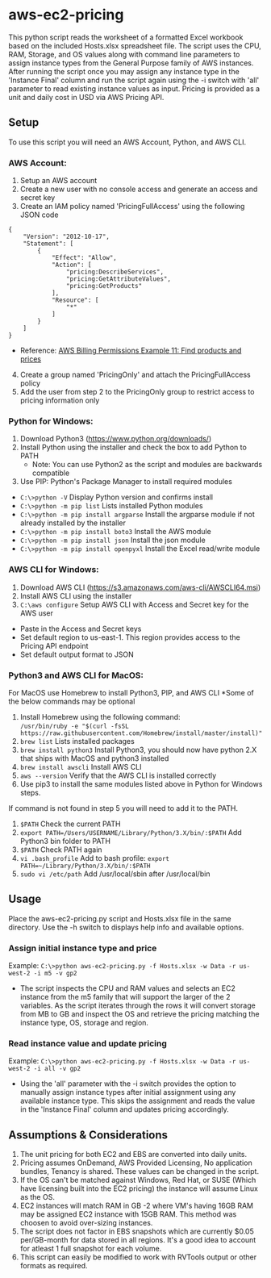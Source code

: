 # aws-ec2-pricing
This python script reads the worksheet of a formatted Excel workbook based on the included Hosts.xlsx spreadsheet file.  The script uses the CPU, RAM, Storage, and OS values along with command line parameters to assign instance types from the General Purpose family of AWS instances.  After running the script once you may assign any instance type in the 'Instance Final' column and run the script again using the -i switch with 'all' parameter to read existing instance values as input. Pricing is provided as a unit and daily cost in USD via AWS Pricing API.      

## Setup
To use this script you will need an AWS Account, Python, and AWS CLI.

### AWS Account:
1. Setup an AWS account
2. Create a new user with no console access and generate an access and secret key
3. Create an IAM policy named 'PricingFullAccess' using the following JSON code
```
{
    "Version": "2012-10-17",
    "Statement": [
        {
            "Effect": "Allow",
            "Action": [
                "pricing:DescribeServices",
                "pricing:GetAttributeValues",
                "pricing:GetProducts"
            ],
            "Resource": [
                "*"
            ]
        }
    ]
}
```
- Reference: [AWS Billing Permissions Example 11: Find products and prices](https://docs.aws.amazon.com/awsaccountbilling/latest/aboutv2/billing-permissions-ref.html)
4. Create a group named 'PricingOnly' and attach the PricingFullAccess policy
5. Add the user from step 2 to the PricingOnly group to restrict access to pricing information only

### Python for Windows:
1. Download Python3 (https://www.python.org/downloads/)
2. Install Python using the installer and check the box to add Python to PATH
   - Note: You can use Python2 as the script and modules are backwards compatible
3. Use PIP: Python's Package Manager to install required modules
- `C:\>python -V` Display Python version and confirms install
- `C:\>python -m pip list` Lists installed Python modules
- `C:\>python -m pip install argparse` Install the argparse module if not already installed by the installer
- `C:\>python -m pip install boto3` Install the AWS module
- `C:\>python -m pip install json` Install the json module
- `C:\>python -m pip install openpyxl` Install the Excel read/write module
   
### AWS CLI for Windows:
1. Download AWS CLI (https://s3.amazonaws.com/aws-cli/AWSCLI64.msi)
2. Install AWS CLI using the installer
3. `C:\aws configure` Setup AWS CLI with Access and Secret key for the AWS user
- Paste in the Access and Secret keys
- Set default region to us-east-1.  This region provides access to the Pricing API endpoint
- Set default output format to JSON

### Python3 and AWS CLI for MacOS:
For MacOS use Homebrew to install Python3, PIP, and AWS CLI *Some of the below commands may be optional
1. Install Homebrew using the following command:   
   `/usr/bin/ruby -e "$(curl -fsSL https://raw.githubusercontent.com/Homebrew/install/master/install)"`
2. `brew list` Lists installed packages
3. `brew install python3` Install Python3, you should now have python 2.X that ships with MacOS and python3 installed
5. `brew install awscli` Install AWS CLI
6. `aws --version` Verify that the AWS CLI is installed correctly
7. Use pip3 to install the same modules listed above in Python for Windows steps.

If command is not found in step 5 you will need to add it to the PATH.
1. `$PATH` Check the current PATH
2. `export PATH=/Users/USERNAME/Library/Python/3.X/bin/:$PATH` Add Python3 bin folder to PATH
3. `$PATH` Check PATH again
4. `vi .bash_profile` Add to bash profile: `export PATH=~/Library/Python/3.X/bin/:$PATH`
5. `sudo vi /etc/path` Add /usr/local/sbin after /usr/local/bin  

## Usage
Place the aws-ec2-pricing.py script and Hosts.xlsx file in the same directory.  Use the -h switch to displays help info and available options.

### Assign initial instance type and price
Example: `C:\>python aws-ec2-pricing.py -f Hosts.xlsx -w Data -r us-west-2 -i m5 -v gp2`
- The script inspects the CPU and RAM values and selects an EC2 instance from the m5 family that will support the larger of the 2 variables.  As the script iterates through the rows it will convert storage from MB to GB and inspect the OS and retrieve the pricing matching the instance type, OS, storage and region.

### Read instance value and update pricing
Example: `C:\>python aws-ec2-pricing.py -f Hosts.xlsx -w Data -r us-west-2 -i all -v gp2`
- Using the 'all' parameter with the -i switch provides the option to manually assign instance types after initial assignment using any available instance type.  This skips the assignment and reads the value in the 'Instance Final' column and updates pricing accordingly.  

## Assumptions & Considerations
1. The unit pricing for both EC2 and EBS are converted into daily units.
2. Pricing assumes OnDemand, AWS Provided Licensing, No application bundles, Tenancy is shared.  These values can be changed in the script.
3. If the OS can't be matched against Windows, Red Hat, or SUSE (Which have licensing built into the EC2 pricing) the instance will assume Linux as the OS.
4. EC2 instances will match RAM in GB -2 where VM's having 16GB RAM may be assigned EC2 instance with 15GB RAM.  This method was choosen to avoid over-sizing instances.
5. The script does not factor in EBS snapshots which are currently $0.05 per/GB-month for data stored in all regions.  It's a good idea to account for atleast 1 full snapshot for each volume.
6. This script can easily be modified to work with RVTools output or other formats as required.  
